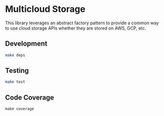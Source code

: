 # Multicloud Storage

This library leverages an abstract factory pattern to provide a common way to use cloud storage APIs whether they are stored on AWS, GCP, etc.

## Development

```bash
make deps
```

## Testing

```bash
make test
```

## Code Coverage
```
make coverage
```
